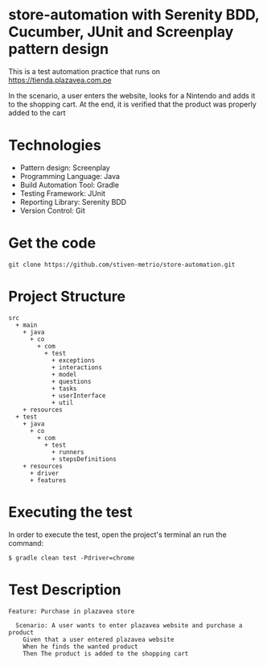 # store-automation with Serenity BDD, Cucumber, JUnit and Screenplay pattern design

This is a test automation practice that runs on https://tienda.plazavea.com.pe

In the scenario, a user enters the website, looks for a Nintendo and adds it to the shopping cart. At the end, it is verified that the product was properly added to the cart

# Technologies

- Pattern design: Screenplay
- Programming Language: Java
- Build Automation Tool: Gradle
- Testing Framework: JUnit
- Reporting Library: Serenity BDD
- Version Control: Git


# Get the code

```
git clone https://github.com/stiven-metrio/store-automation.git
```

# Project Structure

```
src
  + main
    + java
      + co
        + com
          + test
            + exceptions
            + interactions
            + model
            + questions
            + tasks
            + userInterface
            + util
    + resources
  + test
    + java
      + co
        + com
          + test
            + runners
            + stepsDefinitions
    + resources
      + driver
      + features
 ```
# Executing the test

In order to execute the test, open the project's terminal an run the command:

```
$ gradle clean test -Pdriver=chrome
```

# Test Description

```
Feature: Purchase in plazavea store

  Scenario: A user wants to enter plazavea website and purchase a product
    Given that a user entered plazavea website
    When he finds the wanted product
    Then The product is added to the shopping cart
```
